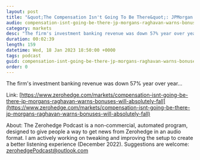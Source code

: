 ```yaml
---
layout: post
title: "&quot;The Compensation Isn't Going To Be There&quot;: JPMorgan's Raghavan Warns Bonuses Will &quot;Absolutely&quot; Fall"
audio: compensation-isnt-going-be-there-jp-morgans-raghavan-warns-bonuses-will-absolutely-fall-0
category: markets
desc: "The firm's investment banking revenue was down 57% year over year..."
duration: 00:02:39
length: 159
datetime: Wed, 18 Jan 2023 18:50:00 +0000
tags: podcast
guid: compensation-isnt-going-be-there-jp-morgans-raghavan-warns-bonuses-will-absolutely-fall-0
order: 0
---
```

The firm's investment banking revenue was down 57% year over year...

Link: [https://www.zerohedge.com/markets/compensation-isnt-going-be-there-jp-morgans-raghavan-warns-bonuses-will-absolutely-fall](https://www.zerohedge.com/markets/compensation-isnt-going-be-there-jp-morgans-raghavan-warns-bonuses-will-absolutely-fall)

About: The Zerohedge Podcast is a non-commercial, automated program, designed to give people a way to get news from Zerohedge in an audio format.  I am actively working on tweaking and improving the setup to create a better listening experience (December 2022).  Suggestions are welcome: [zerohedgePodcast@outlook.com](mailto:zerohedgePodcast@outlook.com)